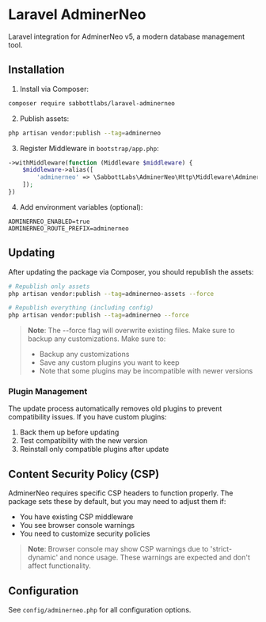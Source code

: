 # Laravel AdminerNeo

Laravel integration for AdminerNeo v5, a modern database management tool.

## Installation

1. Install via Composer:
```bash
composer require sabbottlabs/laravel-adminerneo
```

2. Publish assets:
```bash
php artisan vendor:publish --tag=adminerneo
```

3. Register Middleware in `bootstrap/app.php`:
```php
->withMiddleware(function (Middleware $middleware) {
    $middleware->alias([
        'adminerneo' => \SabbottLabs\AdminerNeo\Http\Middleware\AdminerNeoMiddleware::class,
    ]);
})
```

4. Add environment variables (optional):
```env
ADMINERNEO_ENABLED=true
ADMINERNEO_ROUTE_PREFIX=adminerneo
```

## Updating

After updating the package via Composer, you should republish the assets:

```bash
# Republish only assets
php artisan vendor:publish --tag=adminerneo-assets --force

# Republish everything (including config)
php artisan vendor:publish --tag=adminerneo --force
```

> **Note**: The --force flag will overwrite existing files. Make sure to backup any customizations.
> Make sure to:
> - Backup any customizations
> - Save any custom plugins you want to keep
> - Note that some plugins may be incompatible with newer versions

### Plugin Management
The update process automatically removes old plugins to prevent compatibility issues. 
If you have custom plugins:
1. Back them up before updating
2. Test compatibility with the new version
3. Reinstall only compatible plugins after update

## Content Security Policy (CSP)

AdminerNeo requires specific CSP headers to function properly. The package sets these by default, but you may need to adjust them if:

- You have existing CSP middleware
- You see browser console warnings
- You need to customize security policies

> **Note**: Browser console may show CSP warnings due to 'strict-dynamic' and nonce usage. These warnings are expected and don't affect functionality.

## Configuration

See `config/adminerneo.php` for all configuration options.

